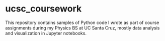 # ucsc_coursework

This repository contains samples of Python code I wrote as part of course assignments during my Physics BS at UC Santa Cruz, mostly data analysis and visualization in Jupyter notebooks.
